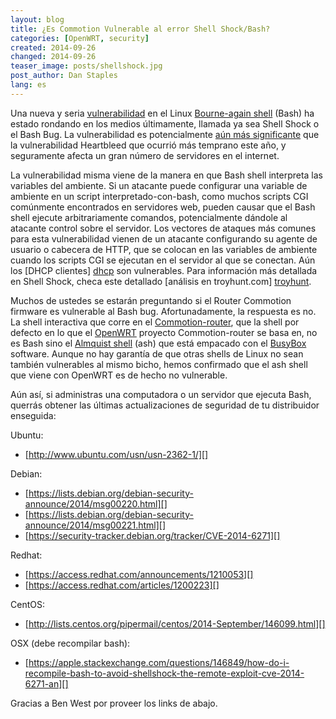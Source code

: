 ```yaml
---
layout: blog
title: ¿Es Commotion Vulnerable al error Shell Shock/Bash?
categories: [OpenWRT, security]
created: 2014-09-26
changed: 2014-09-26
teaser_image: posts/shellshock.jpg
post_author: Dan Staples
lang: es
---
```


Una nueva y seria [vulnerabilidad][shellshock] en el Linux [Bourne-again shell][bash] (Bash) ha estado rondando en los medios últimamente, llamada ya sea Shell Shock o el Bash Bug. La vulnerabilidad es potencialmente [aún más significante][errata] que la vulnerabilidad Heartbleed que ocurrió más temprano este año, y seguramente afecta un gran número de servidores en el internet.<!--more-->

La vulnerabilidad misma viene de la manera en que Bash shell interpreta las variables del ambiente. Si un atacante puede configurar una variable de ambiente en un script interpretado-con-bash, como muchos scripts CGI comúnmente encontrados en servidores web, pueden causar que el Bash shell ejecute arbitrariamente comandos, potencialmente dándole al atacante control sobre el servidor. Los vectores de ataques más comunes para esta vulnerabilidad vienen de un atacante configurando su agente de usuario o cabecera de HTTP, que se colocan en las variables de ambiente cuando los scripts CGI se ejecutan en el servidor al que se conectan. Aún los [DHCP clientes] [dhcp] son vulnerables. Para información más detallada en Shell Shock, checa este detallado [análisis en troyhunt.com] [troyhunt]. 

Muchos de ustedes se estarán preguntando si el Router Commotion firmware es vulnerable al Bash bug. Afortunadamente, la respuesta es no. La shell interactiva que corre en el [Commotion-router][], que la shell por defecto en lo que el [OpenWRT][] proyecto Commotion-router se basa en, no es Bash sino el [Almquist shell][ash] (ash) que está empacado con el [BusyBox][] software. Aunque no hay garantía de que otras shells de Linux no sean también vulnerables al mismo bicho, hemos confirmado que el ash shell que viene con OpenWRT es de hecho no vulnerable.

Aún así, si administras una computadora o un servidor que ejecuta Bash, querrás obtener las últimas actualizaciones de seguridad de tu distribuidor enseguida:

Ubuntu:

* [http://www.ubuntu.com/usn/usn-2362-1/][]

Debian:

* [https://lists.debian.org/debian-security-announce/2014/msg00220.html][]
* [https://lists.debian.org/debian-security-announce/2014/msg00221.html][]
* [https://security-tracker.debian.org/tracker/CVE-2014-6271][]

Redhat:

* [https://access.redhat.com/announcements/1210053][]
* [https://access.redhat.com/articles/1200223][]

CentOS:

* [http://lists.centos.org/pipermail/centos/2014-September/146099.html][]

OSX (debe recompilar bash):

* [https://apple.stackexchange.com/questions/146849/how-do-i-recompile-bash-to-avoid-shellshock-the-remote-exploit-cve-2014-6271-an][]

Gracias a Ben West por proveer los links de abajo.

[troyhunt]: http://www.troyhunt.com/2014/09/everything-you-need-to-know-about.html
[shellshock]: http://seclists.org/oss-sec/2014/q3/650
[bash]: https://www.gnu.org/software/bash/
[errata]: http://blog.erratasec.com/2014/09/bash-bug-as-big-as-heartbleed.html
[BusyBox]: http://busybox.net/
[ash]: http://rosettacode.org/wiki/Almquist_Shell
[dhcp]: https://www.trustedsec.com/september-2014/shellshock-dhcp-rce-proof-concept/
[OpenWRT]: https://openwrt.org/
[Commotion-router]: https://github.com/opentechinstitute/commotion-router
[http://www.ubuntu.com/usn/usn-2362-1/]: http://www.ubuntu.com/usn/usn-2362-1/
[https://lists.debian.org/debian-security-announce/2014/msg00220.html]: https://lists.debian.org/debian-security-announce/2014/msg00220.html
[https://lists.debian.org/debian-security-announce/2014/msg00221.html]: https://lists.debian.org/debian-security-announce/2014/msg00221.html
[https://security-tracker.debian.org/tracker/CVE-2014-6271]: https://security-tracker.debian.org/tracker/CVE-2014-6271
[https://access.redhat.com/announcements/1210053]: https://access.redhat.com/announcements/1210053
[https://access.redhat.com/articles/1200223]: https://access.redhat.com/articles/1200223
[http://lists.centos.org/pipermail/centos/2014-September/146099.html]: http://lists.centos.org/pipermail/centos/2014-September/146099.html
[https://apple.stackexchange.com/questions/146849/how-do-i-recompile-bash-to-avoid-shellshock-the-remote-exploit-cve-2014-6271-an]: https://apple.stackexchange.com/questions/146849/how-do-i-recompile-bash-to-avoid-shellshock-the-remote-exploit-cve-2014-6271-an
